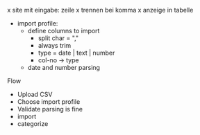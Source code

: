 x site mit eingabe: zeile
x trennen bei komma
x anzeige in tabelle

* import profile:
  * define columns to import
    * split char = ","
    * always trim
    * type = date | text | number
    * col-no -> type
  * date and number parsing

Flow
  * Upload CSV
  * Choose import profile
  * Validate parsing is fine
  * import
  * categorize
